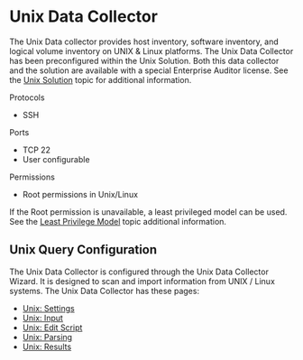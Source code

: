 # Unix Data Collector

The Unix Data collector provides host inventory, software inventory, and logical volume inventory on
UNIX & Linux platforms. The Unix Data Collector has been preconfigured within the Unix Solution.
Both this data collector and the solution are available with a special Enterprise Auditor license.
See the
[Unix Solution](/docs/accessanalyzer/11.6/accessanalyzer/solutions/unix/overview.md)
topic for additional information.

Protocols

- SSH

Ports

- TCP 22
- User configurable

Permissions

- Root permissions in Unix/Linux

If the Root permission is unavailable, a least privileged model can be used. See the
[Least Privilege Model](/docs/accessanalyzer/11.6/accessanalyzer/requirements/target/unix.md#least-privilege-model)
topic additional information.

## Unix Query Configuration

The Unix Data Collector is configured through the Unix Data Collector Wizard. It is designed to scan
and import information from UNIX / Linux systems. The Unix Data Collector has these pages:

- [Unix: Settings](/docs/accessanalyzer/11.6/accessanalyzer/admin/datacollector/unix/settings.md)
- [Unix: Input](/docs/accessanalyzer/11.6/accessanalyzer/admin/datacollector/unix/input.md)
- [Unix: Edit Script](/docs/accessanalyzer/11.6/accessanalyzer/admin/datacollector/unix/editscript.md)
- [Unix: Parsing](/docs/accessanalyzer/11.6/accessanalyzer/admin/datacollector/unix/parsing.md)
- [Unix: Results](/docs/accessanalyzer/11.6/accessanalyzer/admin/datacollector/unix/results.md)
